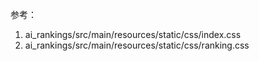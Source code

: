 参考：
1. ai_rankings/src/main/resources/static/css/index.css
2. ai_rankings/src/main/resources/static/css/ranking.css